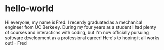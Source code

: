 hello-world
===========

Hi everyone, my name is Fred. I recently graduated as a mechanical engineer from UC Berkeley. During my four years as a student I had plenty of courses and interactions with coding, but I'm now officially pursuing software development as a professional career! Here's to hoping it all works out! - Fred
